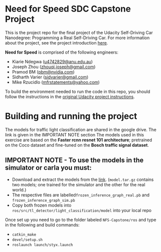 # Need for Speed SDC Capstone Project
This is the project repo for the final project of the Udacity Self-Driving Car Nanodegree: Programming a Real Self-Driving Car. For more information about the project, see the project introduction [here](https://classroom.udacity.com/nanodegrees/nd013/parts/6047fe34-d93c-4f50-8336-b70ef10cb4b2/modules/e1a23b06-329a-4684-a717-ad476f0d8dff/lessons/462c933d-9f24-42d3-8bdc-a08a5fc866e4/concepts/5ab4b122-83e6-436d-850f-9f4d26627fd9).

**Need for Speed** is comprised of the following engineers:

* Kiarie Ndegwa (u4742829@anu.edu.au)
* Joseph Zhou (zhouqi.joseph@gmail.com)
* Pramod BM (pbm@nvidia.com)
* Sidharth Varier (sidvarier@gmail.com)
* Mike Rzucidlo (mfrstatements@yahoo.com)

To build the environment needed to run the code in this repo, you should follow the instructions in the [original Udacity project instructions](https://github.com/udacity/CarND-Capstone).

# Building and running the project
The models for traffic light classification are shared in the google drive. The link is given in the IMPORTANT NOTE section
The models used in this exercise are based on the **Faster rcnn resnet 101 architecture**; pretrained on the Coco dataset and fine-tuned on the **Bosch traffic signal dataset**.

## IMPORTANT NOTE - To use the models in the simulator or carla you must:
* Download and extract the models from the [link](https://drive.google.com/open?id=1_Tth59EMFbogki_6tEUdMxMvloUF__Vz). (`model.tar.gz` contains two models; one trained for the simulator and the other for the real world.)
* The respective files are labelled```frozen_inference_graph_real.pb``` and ```frozen_inference_graph_sim.pb```
* Copy both frozen models into ```ros/src/tl_detector/light_classification/model``` into your local repo

Once set up you need to go to the folder labeled ```NFS-Capstone/ros``` and type in the following and build commands:
* ```catkin_make```
* ```devel/setup.sh```
* ```roslaunch launch/styx.launch```
